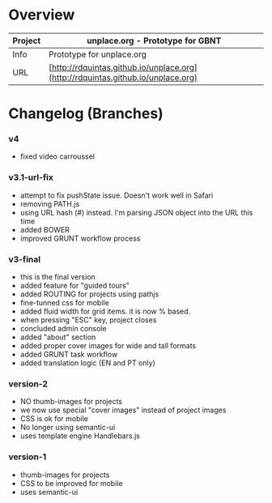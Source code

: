 # Overview

Project | unplace.org - Prototype for GBNT
--- | ---
Info | Prototype for unplace.org
URL | [http://rdquintas.github.io/unplace.org](http://rdquintas.github.io/unplace.org)

# Changelog (Branches)
### v4
- fixed video carroussel 

### v3.1-url-fix
- attempt to fix pushState issue. Doesn't work well in Safari
- removing PATH.js
- using URL hash (#) instead. I'm parsing JSON object into the URL this time
- added BOWER
- improved GRUNT workflow process

### v3-final
- this is the final version
- added feature for "guided tours"
- added ROUTING for projects using pathjs
- fine-tunned css for mobile
- added fluid width for grid items. it is now % based.
- when pressing "ESC" key, project closes
- concluded admin console
- added "about" section
- added proper cover images for wide and tall formats
- added GRUNT task workflow
- added translation logic (EN and PT only)

### version-2
- NO thumb-images for projects
- we now use special "cover images" instead of project images
- CSS is ok for mobile
- No longer using semantic-ui
- uses template engine Handlebars.js

### version-1
- thumb-images for projects
- CSS to be improved for mobile
- uses semantic-ui


